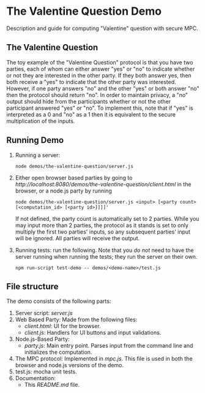 # The Valentine Question Demo

Description and guide for computing "Valentine" question with secure MPC.

## The Valentine Question

The toy example of the "Valentine Question" protocol is that you have two parties, each of whom can either answer "yes"
 or "no" to indicate whether or not they are interested in the other party. If they both answer yes, then both receive a
 "yes" to indicate that the other party was interested. However, if one party answers "no" and the other "yes" or both 
 answer "no" then the protocol should return "no". In order to maintain privacy, a "no" output should hide from the
 participants whether or not the other participant answered "yes" or "no". To implement this, note that if "yes" is
 interpreted as a 0 and "no" as a 1 then it is equivalent to the secure multiplication of the inputs.
  
## Running Demo
1. Running a server:
    ```shell
    node demos/the-valentine-question/server.js
    ```

2. Either open browser based parties by going to *http://localhost:8080/demos/the-valentine-question/client.html* in the browser, or a node.js party by running 
    ```shell
    node demos/the-valentine-question/server.js <input> [<party count> [<computation_id> [<party id>]]]]'
    ```
    If not defined, the party count is automatically set to 2 parties. While you may input more than 2 parties, the
    protocol as it stands is set to only multiply the first two parties' inputs, so any subsequent parties' input will be
    ignored. All parties will receive the output. 

3. Running tests: run the following. Note that you *do not* need to have the server running when running the tests; they run the server on their own.
    ```shell
    npm run-script test-demo -- demos/<demo-name>/test.js
    ```
## File structure
The demo consists of the following parts:
1. Server script: *server.js*
2. Web Based Party: Made from the following files:
    * *client.html*: UI for the browser.
    * *client.js*: Handlers for UI buttons and input validations.
3. Node.js-Based Party: 
    * *party.js*: Main entry point. Parses input from the command line and initializes the computation.
4. The MPC protocol: Implemented in *mpc.js*. This file is used in both the browser and node.js versions of the demo.
5. test.js: mocha unit tests.
6. Documentation:
    * This *README.md* file.

